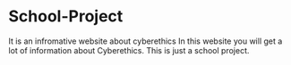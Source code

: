 # School-Project
It is an infromative website about cyberethics
In this website you will get a lot of information about Cyberethics.
This is just a school project.
